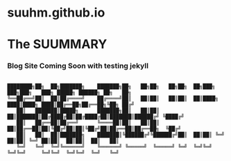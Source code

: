 # suuhm.github.io

# The SUUMMARY 

### Blog Site Coming Soon with testing jekyll

```

████████╗██╗  ██╗███████╗    ███████╗██╗   ██╗██╗   ██╗██╗  ██╗███╗   ███╗███╗   ███╗ █████╗ ██████╗ ██╗   ██╗
╚══██╔══╝██║  ██║██╔════╝    ██╔════╝██║   ██║██║   ██║██║  ██║████╗ ████║████╗ ████║██╔══██╗██╔══██╗╚██╗ ██╔╝
   ██║   ███████║█████╗      ███████╗██║   ██║██║   ██║███████║██╔████╔██║██╔████╔██║███████║██████╔╝ ╚████╔╝ 
   ██║   ██╔══██║██╔══╝      ╚════██║██║   ██║██║   ██║██╔══██║██║╚██╔╝██║██║╚██╔╝██║██╔══██║██╔══██╗  ╚██╔╝  
   ██║   ██║  ██║███████╗    ███████║╚██████╔╝╚██████╔╝██║  ██║██║ ╚═╝ ██║██║ ╚═╝ ██║██║  ██║██║  ██║   ██║   
   ╚═╝   ╚═╝  ╚═╝╚══════╝    ╚══════╝ ╚═════╝  ╚═════╝ ╚═╝  ╚═╝╚═╝     ╚═╝╚═╝     ╚═╝╚═╝  ╚═╝╚═╝  ╚═╝   ╚═╝   
   
   ```
                                                                                                              
